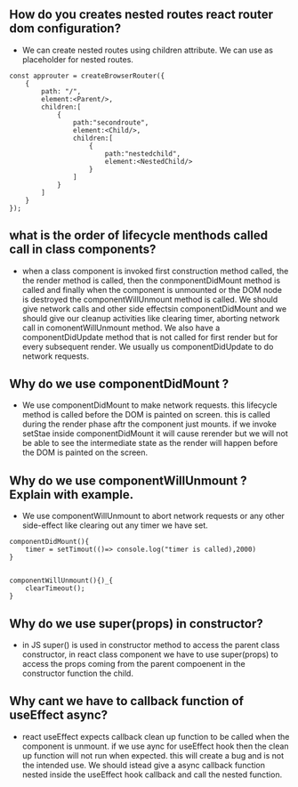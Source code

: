 ## How do you creates nested routes react router dom configuration?

- We can create nested routes using children attribute. We can use <oullet> as placeholder for nested routes.

```
const approuter = createBrowserRouter({
    {
        path: "/",
        element:<Parent/>,
        children:[
            {
                path:"secondroute",
                element:<Child/>,
                children:[
                    {
                        path:"nestedchild",
                        element:<NestedChild/>
                    }
                ]
            }
        ]
    }
});

```

## what is the order of lifecycle menthods called call in class components?

- when a class component is invoked first construction method called, the the render method is called, then the conmponentDidMount method is called and finally when the component is unmounted or the DOM node is destroyed the componentWillUnmount method is called. We should give network calls and other side effectsin componentDidMount and we should give our cleanup activities like clearing timer, aborting network call in comonentWillUnmount method. We also have a componentDidUpdate method that is not called for first render but for every subsequent render. We usually us componentDidUpdate to do network requests.

## Why do we use componentDidMount ?

- We use componentDidMount to make network requests. this lifecycle method is called before the DOM is painted on screen. this is called during the render phase aftr the component just mounts. if we invoke setStae inside componentDidMount it will cause rerender but we will not be able to see the intermediate state as the render will happen before the DOM is painted on the screen.

## Why do we use componentWillUnmount ? Explain with example.

- We use componentWillUnmount to abort network requests or any other side-effect like clearing out any timer we have set.

```
componentDidMount(){
    timer = setTimout(()=> console.log("timer is called),2000)
}


componentWillUnmount(){)_{
    clearTimeout();
}

```

## Why do we use super(props) in constructor?

- in JS super() is used in constructor method to access the parent class constructor, in react class component we have to use super(props) to access the props coming from the parent compoenent in the constructor function the child.

## Why cant we have to callback function of useEffect async?

- react useEffect expects callback clean up function to be called when the component is unmount. if we use aync for useEffect hook then the clean up function will not run when expected. this will create a bug and is not the intended use. We should istead give a async callback function nested inside the useEffect hook callback and call the nested function.
